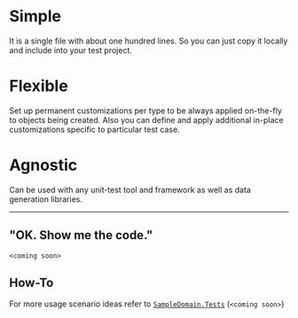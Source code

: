 # Simple
 
It is a single file with about one hundred lines. So you can just copy it locally and include into your test project.


# Flexible

Set up permanent customizations per type to be always applied on-the-fly to objects being created. Also you can define and apply additional in-place customizations specific to particular test case.


# Agnostic

Can be used with any unit-test tool and framework as well as data generation libraries.

---

## "OK. Show me the code."

`<coming soon>`


## How-To

For more usage scenario ideas refer to [`SampleDomain.Tests`](https://github.com/igor-toporet/TestData/tree/master/SampleDomain.Tests) (`<coming soon>`)
